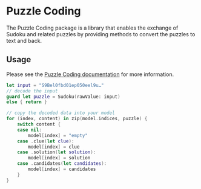 # Puzzle Coding

The Puzzle Coding package is a library that enables the exchange of Sudoku and related puzzles by providing methods to convert the puzzles to text and back.

## Usage

Please see the [Puzzle Coding documentation](https://blueant1.github.io/puzzle-coding) for more information.

```swift
let input = "S9Bel0fbd01ep050eel9u…"
// decode the input
guard let puzzle = Sudoku(rawValue: input)
else { return }

// copy the decoded data into your model
for (index, content) in zip(model.indices, puzzle) {
    switch content {
    case nil:
        model[index] = "empty"
    case .clue(let clue):
        model[index] = clue
    case .solution(let solution):
        model[index] = solution
    case .candidates(let candidates):
        model[index] = candidates
    }
}
```
